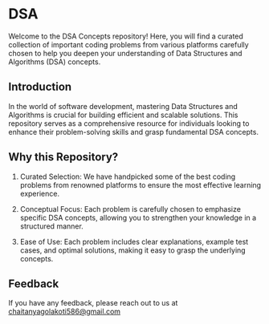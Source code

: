 
# DSA

Welcome to the DSA Concepts repository! Here, you will find a curated collection of important coding problems from various platforms carefully chosen to help you deepen your understanding of Data Structures and Algorithms (DSA) concepts.


## Introduction
In the world of software development, mastering Data Structures and Algorithms is crucial for building efficient and scalable solutions. This repository serves as a comprehensive resource for individuals looking to enhance their problem-solving skills and grasp fundamental DSA concepts.
## Why this Repository?
1. Curated Selection: We have handpicked some of the best coding problems from renowned platforms to ensure the most effective learning experience.

2. Conceptual Focus: Each problem is carefully chosen to emphasize specific DSA concepts, allowing you to strengthen your knowledge in a structured manner.

3. Ease of Use: Each problem includes clear explanations, example test cases, and optimal solutions, making it easy to grasp the underlying concepts.

## Feedback

If you have any feedback, please reach out to us at chaitanyagolakoti586@gmail.com
